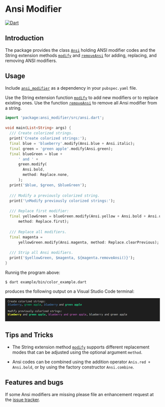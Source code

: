 # Ansi Modifier
[![Dart](https://github.com/simphotonics/ansi_modifier/actions/workflows/dart.yml/badge.svg)](https://github.com/simphotonics/ansi_modifier/actions/workflows/dart.yml)

## Introduction

The package provides the class [`Ansi`][Ansi] holding ANSI modifier codes and
the String extension methods [`modify`][modify] and [`removeAnsi`][removeAnsi]
for adding, replacing, and removing ANSI modifiers.

## Usage

Include [`ansi_modifier`][ansi_modifier] as a dependency
 in your `pubspec.yaml` file.

Use the String extension function [`modify`][modify] to add new modifiers or
to replace existing ones. Use the function [`removeAnsi`][removeAnsi] to remove
all Ansi modifier from a string.

```Dart
import 'package:ansi_modifier/src/ansi.dart';

void main(List<String> args) {
  /// Create colorized strings.
  print('Create colorized strings:');
  final blue = 'blueberry'.modify(Ansi.blue + Ansi.italic);
  final green = 'green apple'.modify(Ansi.green);
  final blueGreen = blue +
      ' and ' +
      green.modify(
        Ansi.bold,
        method: Replace.none,
      );
  print('$blue, $green, $blueGreen');

  /// Modify a previously colorized string.
  print('\nModify previously colorized strings:');

  /// Replace first modifier:
  final yellowGreen = blueGreen.modify(Ansi.yellow + Ansi.bold + Ansi.underline,
      method: Replace.first);

  /// Replace all modifiers.
  final magenta =
      yellowGreen.modify(Ansi.magenta, method: Replace.clearPrevious);

  /// Strip all Ansi modifiers.
  print('$yellowGreen, $magenta, ${magenta.removeAnsi()}');
}
```

Runnig the program above:
```Console
$ dart example/bin/color_example.dart
```
produces the following output on a Visual Studio Code terminal:

![Console Output](https://raw.githubusercontent.com/simphotonics/ansi_modifier/main/images/console_output.png)


## Tips and Tricks

* The String extension method [`modify`][modify] supports different
replacement modes that can be adjusted using the optional argument `method`.

* Ansi codes can be combined using the addition operator `Anis.red + Ansi.bold`,
or by using the factory constructor `Ansi.combine`.

## Features and bugs

If some Ansi modifiers are missing please file an enhancement request
at the [issue tracker][tracker].

[tracker]: https://github.com/simphotonics/ansi_modifier/issues

[ansi_modifier]: https://pub.dev/packages/ansi_modifier

[Ansi]: https://pub.dev/packages/ansi_modifier/doc/api/ansi_modifier/Ansi-class.html

[modify]: https://pub.dev/documentation/ansi_modifier/doc/api/ansi_modifier/AnsiModifier/modify.html

[removeAnsi]: https://pub.dev/documentation/ansi_modifier/doc/api/ansi_modifier/AnsiModifier/removeAnsi.html
